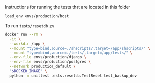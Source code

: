 Instructions for running the tests that are located in this folder

```bash
load_env envs/production/host
```

To run `tests/resetdb.py`

```bash
docker run --rm \
  -it \
  --workdir /app \
  --mount "type=bind,source=./shscripts/,target=/app/shscripts/" \
  --mount "type=bind,source=./tests/,target=/app/tests/" \
  --env-file envs/production/django \
  --env-file envs/production/postgres \
  --network production_default \
  "$DOCKER_IMAGE" \
  python -m unittest tests.resetdb.TestReset.test_backup_dev
```

